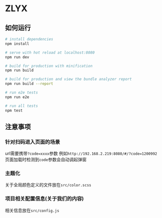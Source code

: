 # ZLYX


## 如何运行

``` bash
# install dependencies
npm install

# serve with hot reload at localhost:8080
npm run dev

# build for production with minification
npm run build

# build for production and view the bundle analyzer report
npm run build --report

# run e2e tests
npm run e2e

# run all tests
npm test
```

##  注意事项
### 针对扫码进入页面的场景
url需要携带`?code=xxxx`参数 例如`http://192.168.2.219:8080/#/?code=1200992` 页面加载时检测到`code`参数会自动调起弹窗

### 主题化
关于全局颜色定义的文件放在`src/color.scss`

### 项目相关配置信息(关于我们的内容)
相关信息放在`src/config.js`
